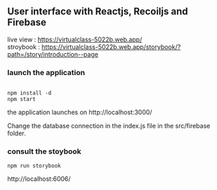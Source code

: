 ## User interface with Reactjs, Recoiljs and Firebase 

 
live view : https://virtualclass-5022b.web.app/ <br>
stroybook : https://virtualclass-5022b.web.app/storybook/?path=/story/introduction--page
 
 
### launch the application 

```nodejs
 
npm install -d
npm start
```
the application launches on http://localhost:3000/

Change the database connection in the index.js file in the src/firebase folder.

### consult the stoybook 
```
npm run storybook
```
  http://localhost:6006/
  
 
 
